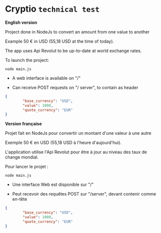 # Cryptio `technical test`

**English version**

Project done in NodeJs to convert an amount from one value to another

Example 50 € in USD (55,18 USD at the time of today).

The app uses Api Revolut to be up-to-date at world exchange rates.

To launch the project:
```
node main.js
```
- A web interface is available on "/"

- Can receive POST requests on "/ server", to contain as header


```json
{
        "base_currency": "USD",
        "value": 1000,
        "quote_currency": "EUR"
}
```




**Version française**

Projet fait en NodeJs pour convertir un montant d'une valeur à une autre

Exemple 50 € en USD (55,18 USD à l'heure d'aujourd'hui).

L'application utilise l'Api Revolut pour être à jour au niveau des taux de change mondial.

Pour lancer le projet :
```
node main.js
```
- Une interface Web est disponible sur "/"

- Peut recevoir des requêtes POST sur "/server", devant contenir comme en-tête

```json
{
        "base_currency": "USD",
        "value": 1000,
        "quote_currency": "EUR"
}
```
